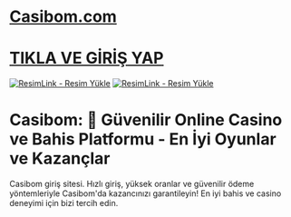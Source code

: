 # <a href="https://shortlinkapp.com/casibom">Casibom.com</a>
# <a href="https://shortlinkapp.com/casibom">TIKLA VE GİRİŞ YAP</a>

<a href="https://shortlinkapp.com/casibom" title="ResimLink - Resim Yükle"><img src="https://r.resimlink.com/QIBtgMAZRuzY.jpg" title="ResimLink - Resim Yükle" alt="ResimLink - Resim Yükle"></a>
<a href="https://shortlinkapp.com/casibom" title="ResimLink - Resim Yükle"><img src="https://r.resimlink.com/QIBtgMAZRuzY.jpg" title="ResimLink - Resim Yükle" alt="ResimLink - Resim Yükle"></a>

# Casibom: 🎯 Güvenilir Online Casino ve Bahis Platformu - En İyi Oyunlar ve Kazançlar

Casibom giriş sitesi. Hızlı giriş, yüksek oranlar ve güvenilir ödeme yöntemleriyle Casibom'da kazancınızı garantileyin! En iyi bahis ve casino deneyimi için bizi tercih edin.
